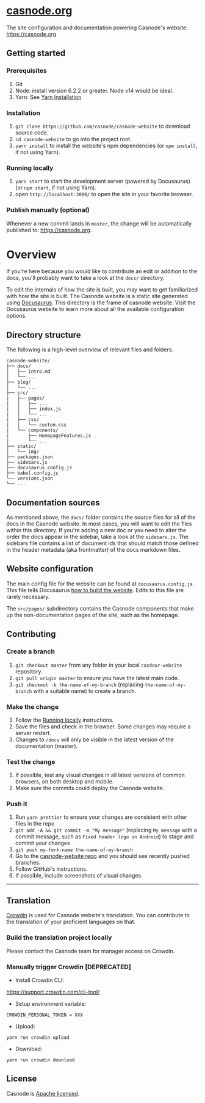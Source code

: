 # [casnode.org](https://casnode.org/)

The site configuration and documentation powering Casnode's website: https://casnode.org

## Getting started

### Prerequisites

1.  Git
1.  Node: install version 6.2.2 or greater. Node v14 would be ideal.
1.  Yarn: See [Yarn Installation](https://yarnpkg.com/lang/en/docs/install/)

### Installation

1.  `git clone https://github.com/casnode/casnode-website` to download source code.
1.  `cd casnode-website` to go into the project root.
1.  `yarn install` to install the website's npm dependencies (or `npm install`, if not using Yarn).

### Running locally

1.  `yarn start` to start the development server (powered by Docusaurus) (or `npm start`, if not using Yarn).
1.  open `http://localhost:3000/` to open the site in your favorite browser.

### Publish manually (optional)

Whenever a new commit lands in `master`, the change will be automatically published to: https://casnode.org. 

# Overview

If you're here because you would like to contribute an edit or addition to the docs, you'll probably want to take a look at the `docs/` directory.

To edit the internals of how the site is built, you may want to get familiarized with how the site is built. The Casnode website is a static site generated using [Docusaurus](https://docusaurus.io). This directory is the frame of casnode website. Visit the Docusaurus website to learn more about all the available configuration options.

## Directory structure

The following is a high-level overview of relevant files and folders.

```
casnode-website/
├── docs/
│   ├── intro.md
│   └── ...
├── blog/
│   └── ...
├── src/
|   ├── pages/
|   │   ├── ...
|   │   ├── index.js
|   │   └── ...
|   ├── css/
|   |	└── custom.css
|   └── components/
|    	├── HomepageFeatures.js
|    	└── ...
├── static/
│   └── img/
├── packages.json
├── sidebars.js
├── docusaurus.config.js
├── babel.config.js
└── versions.json
└── ...
```

## Documentation sources

As mentioned above, the `docs/` folder contains the source files for all of the docs in the Casnode website. In most cases, you will want to edit the files within this directory. If you're adding a new doc or you need to alter the order the docs appear in the sidebar, take a look at the `sidebars.js`. The sidebars file contains a list of document ids that should match those defined in the header metadata (aka frontmatter) of the docs markdown files.

## Website configuration

The main config file for the website can be found at `docusaurus.config.js`. This file tells Docusaurus [how to build the website](http://docusaurus.io/docs/en/site-config.html). Edits to this file are rarely necessary.

The `src/pages/` subdirectory contains the Casnode components that make up the non-documentation pages of the site, such as the homepage.

## Contributing

### Create a branch

1.  `git checkout master` from any folder in your local `casdoor-website` repository.
1.  `git pull origin master` to ensure you have the latest main code.
1.  `git checkout -b the-name-of-my-branch` (replacing `the-name-of-my-branch` with a suitable name) to create a branch.

### Make the change

1.  Follow the [Running locally](#running-locally) instructions.
1.  Save the files and check in the browser. Some changes may require a server restart.
1.  Changes to `/docs` will only be visible in the latest version of the documentation (master).

### Test the change

1.  If possible, test any visual changes in all latest versions of common browsers, on both desktop and mobile.
2.  Make sure the commits could deploy the Casnode website.

### Push it

1.  Run `yarn prettier` to ensure your changes are consistent with other files in the repo
1.  `git add -A && git commit -m "My message"` (replacing `My message` with a
    commit message, such as `Fixed header logo on Android`) to stage and commit
    your changes
1.  `git push my-fork-name the-name-of-my-branch`
1.  Go to the [casnode-website repo](https://github.com/casnode/casnode-website) and you should see recently pushed branches.
1.  Follow GitHub's instructions.
1.  If possible, include screenshots of visual changes.

---

## Translation

[Crowdin](https://crowdin.com/project/casdoor) is used for Casnode website's translation. You can contribute to the translation of your proficient languages on that.

### Build the translation project locally

Please contact the Casnode team for manager access on Crowdin.

### Manually trigger Crowdin [DEPRECATED]

- Install Crowdin CLI:

https://support.crowdin.com/cli-tool/

- Setup environment variable:

```
CROWDIN_PERSONAL_TOKEN = XXX
```

- Upload:

```
yarn run crowdin upload
```

- Download:

```
yarn run crowdin download
```

## License

Casnode is [Apache licensed](./LICENSE).